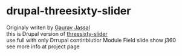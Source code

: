 drupal-threesixty-slider
========================
Originaly writen by <a href="https://github.com/creativeaura">Gaurav Jassal</a> <br>
this is Drupal version of <a href="https://github.com/creativeaura/threesixty-slider">threesixty-slider</a> <br>
use full with only Drrupal contiribiutior Module Field slide show j360 <br>
see more info at project page 
